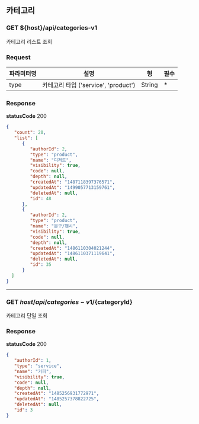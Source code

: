 ## 카테고리
### GET ${host}/api/categories-v1

카테고리 리스트 조회

### Request
|파라미터명|설명|형|필수
|-|-|-|-|
|type|카테고리 타입 ('service', 'product')|String|*|


### Response
**statusCode** 200

```json
{
   "count": 20,
   "list": [
      {
         "authorId": 2,
         "type": "product",
         "name": "디저트",
         "visibility": true,
         "code": null,
         "depth": null,
         "createdAt": "1487118397376571",
         "updatedAt": "1499057713159761",
         "deletedAt": null,
         "id": 48
      },
      {
         "authorId": 2,
         "type": "product",
         "name": "문구/팬시",
         "visibility": true,
         "code": null,
         "depth": null,
         "createdAt": "1486110304021244",
         "updatedAt": "1486110371119641",
         "deletedAt": null,
         "id": 35
      }
  ]
}
```


* * *



### GET ${host}/api/categories-v1/${categoryId}

카테고리 단일 조회

### Response
**statusCode** 200

```json
{
   "authorId": 1,
   "type": "service",
   "name": "커피",
   "visibility": true,
   "code": null,
   "depth": null,
   "createdAt": "1485256931772971",
   "updatedAt": "1485257378822725",
   "deletedAt": null,
   "id": 3
}
```